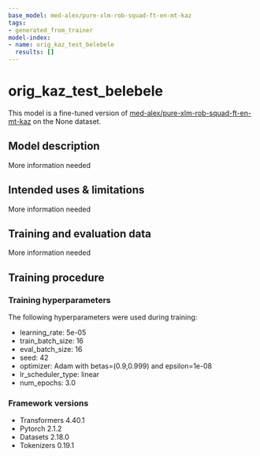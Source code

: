 ```yaml
---
base_model: med-alex/pure-xlm-rob-squad-ft-en-mt-kaz
tags:
- generated_from_trainer
model-index:
- name: orig_kaz_test_belebele
  results: []
---
```


<!-- This model card has been generated automatically according to the information the Trainer had access to. You
should probably proofread and complete it, then remove this comment. -->

# orig_kaz_test_belebele

This model is a fine-tuned version of [med-alex/pure-xlm-rob-squad-ft-en-mt-kaz](https://huggingface.co/med-alex/pure-xlm-rob-squad-ft-en-mt-kaz) on the None dataset.

## Model description

More information needed

## Intended uses & limitations

More information needed

## Training and evaluation data

More information needed

## Training procedure

### Training hyperparameters

The following hyperparameters were used during training:
- learning_rate: 5e-05
- train_batch_size: 16
- eval_batch_size: 16
- seed: 42
- optimizer: Adam with betas=(0.9,0.999) and epsilon=1e-08
- lr_scheduler_type: linear
- num_epochs: 3.0

### Framework versions

- Transformers 4.40.1
- Pytorch 2.1.2
- Datasets 2.18.0
- Tokenizers 0.19.1
